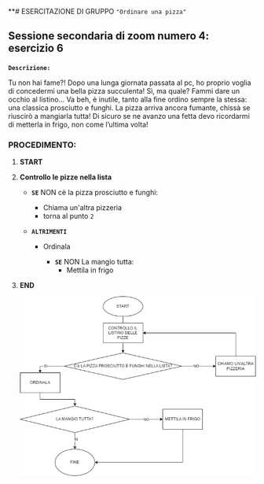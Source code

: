 **# ESERCITAZIONE DI GRUPPO `"Ordinare una pizza"`

## Sessione secondaria di zoom numero 4: esercizio 6

**`Descrizione:`**

Tu non hai fame?!
Dopo una lunga giornata passata al pc, ho proprio voglia di concedermi una bella pizza succulenta! Sì, ma quale? Fammi dare un occhio al listino… Va beh, è inutile, tanto alla fine ordino sempre la stessa: una classica prosciutto e funghi. La pizza arriva ancora fumante, chissà se riuscirò a mangiarla tutta!
Di sicuro se ne avanzo una fetta devo ricordarmi di metterla in frigo, non come l’ultima volta! 

### PROCEDIMENTO:

1. **START**

1. **Controllo le pizze nella lista**

    - **`SE`** NON cè la pizza prosciutto e funghi:
        - Chiama un'altra pizzeria
        - torna al punto `2`

    - **`ALTRIMENTI`**
    
        - Ordinala

           - **`SE`** NON La mangio tutta:
                - Mettila in frigo

          
1. **END**

    




    ![flowchart-img](Flowchart/Diagramma%20senza%20titolo.drawio.png)